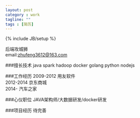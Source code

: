 ```yaml
---
layout: post
category : work
tagline: ""
tags : [简历]
---
```

{% include JB/setup %}

后端攻城狮<br/>
email:zhufeng3612@163.com<br/>

###擅长技术
java  spark  hadoop docker  golang python nodejs

###工作经历
2009-2012 用友软件<br/>
2012-2014 京东商城<br/>
2014-     汽车之家<br/>

###心仪职位
JAVA架构师/大数据研发/docker研发

###项目经历
待完善